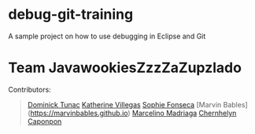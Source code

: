 # debug-git-training
A sample project on how to use debugging in Eclipse and Git


# Team JavawookiesZzzZaZupzlado

Contributors:

>[Dominick Tunac](https://nicktunac.github.io)
>[Katherine Villegas](https://kathvillegas.github.io)
>[Sophie Fonseca](https://sophiefonseca.github.io)
>[Marvin Bables] (https://marvinbables.github.io)
>[Marcelino Madriaga](https://morsemars.github.io)
>[Chernhelyn Caponpon](https://cicaponpon.github.io)
